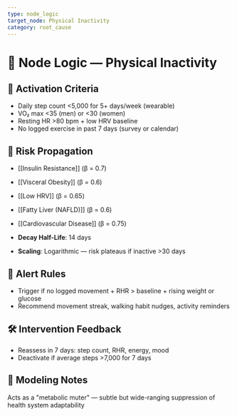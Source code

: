 ```yaml
---
type: node_logic
target_node: Physical Inactivity
category: root_cause
---
```


# 🧠 Node Logic — Physical Inactivity

## 🔑 Activation Criteria
- Daily step count <5,000 for 5+ days/week (wearable)
- VO₂ max <35 (men) or <30 (women)
- Resting HR >80 bpm + low HRV baseline
- No logged exercise in past 7 days (survey or calendar)

## 🔁 Risk Propagation
- [[Insulin Resistance]] (β = 0.7)
- [[Visceral Obesity]] (β = 0.6)
- [[Low HRV]] (β = 0.65)
- [[Fatty Liver (NAFLD)]] (β = 0.6)
- [[Cardiovascular Disease]] (β = 0.75)

- **Decay Half-Life**: 14 days
- **Scaling**: Logarithmic — risk plateaus if inactive >30 days

## 🚨 Alert Rules
- Trigger if no logged movement + RHR > baseline + rising weight or glucose
- Recommend movement streak, walking habit nudges, activity reminders

## 🛠 Intervention Feedback
- Reassess in 7 days: step count, RHR, energy, mood
- Deactivate if average steps >7,000 for 7 days

## 🧠 Modeling Notes
Acts as a "metabolic muter" — subtle but wide-ranging suppression of health system adaptability
